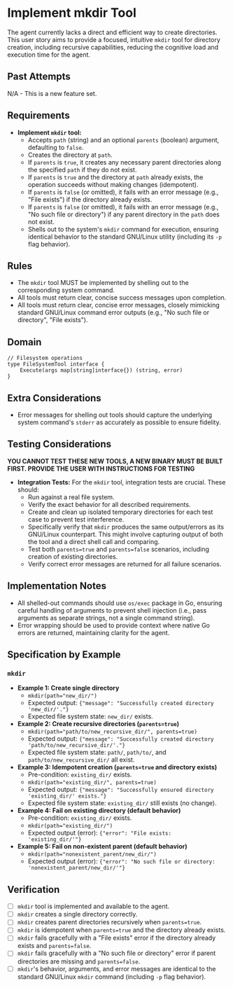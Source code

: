 # Implement mkdir Tool

The agent currently lacks a direct and efficient way to create directories. This user story aims to provide a focused, intuitive `mkdir` tool for directory creation, including recursive capabilities, reducing the cognitive load and execution time for the agent.

## Past Attempts

N/A - This is a new feature set.

## Requirements

*   **Implement `mkdir` tool:**
    *   Accepts `path` (string) and an optional `parents` (boolean) argument, defaulting to `false`.
    *   Creates the directory at `path`.
    *   If `parents` is `true`, it creates any necessary parent directories along the specified `path` if they do not exist.
    *   If `parents` is `true` and the directory at `path` already exists, the operation succeeds without making changes (idempotent).
    *   If `parents` is `false` (or omitted), it fails with an error message (e.g., "File exists") if the directory already exists.
    *   If `parents` is `false` (or omitted), it fails with an error message (e.g., "No such file or directory") if any parent directory in the `path` does not exist.
    *   Shells out to the system's `mkdir` command for execution, ensuring identical behavior to the standard GNU/Linux utility (including its `-p` flag behavior).

## Rules

*   The `mkdir` tool MUST be implemented by shelling out to the corresponding system command.
*   All tools must return clear, concise success messages upon completion.
*   All tools must return clear, concise error messages, closely mimicking standard GNU/Linux command error outputs (e.g., "No such file or directory", "File exists").

## Domain

```
// Filesystem operations
type FileSystemTool interface {
    Execute(args map[string]interface{}) (string, error)
}
```

## Extra Considerations

*   Error messages for shelling out tools should capture the underlying system command's `stderr` as accurately as possible to ensure fidelity.

## Testing Considerations

**YOU CANNOT TEST THESE NEW TOOLS, A NEW BINARY MUST BE BUILT FIRST. PROVIDE THE USER WITH INSTRUCTIONS FOR TESTING**


*   **Integration Tests:** For the `mkdir` tool, integration tests are crucial. These should:
    *   Run against a real file system.
    *   Verify the exact behavior for all described requirements.
    *   Create and clean up isolated temporary directories for each test case to prevent test interference.
    *   Specifically verify that `mkdir` produces the same output/errors as its GNU/Linux counterpart. This might involve capturing output of both the tool and a direct shell call and comparing.
    *   Test both `parents=true` and `parents=false` scenarios, including creation of existing directories.
    *   Verify correct error messages are returned for all failure scenarios.

## Implementation Notes

*   All shelled-out commands should use `os/exec` package in Go, ensuring careful handling of arguments to prevent shell injection (i.e., pass arguments as separate strings, not a single command string).
*   Error wrapping should be used to provide context where native Go errors are returned, maintaining clarity for the agent.

## Specification by Example

### `mkdir`
*   **Example 1: Create single directory**
    *   `mkdir(path="new_dir/")`
    *   Expected output: `{"message": "Successfully created directory 'new_dir/'."}`
    *   Expected file system state: `new_dir/` exists.
*   **Example 2: Create recursive directories (`parents=true`)**
    *   `mkdir(path="path/to/new_recursive_dir/", parents=true)`
    *   Expected output: `{"message": "Successfully created directory 'path/to/new_recursive_dir/'."}`
    *   Expected file system state: `path/`, `path/to/`, and `path/to/new_recursive_dir/` all exist.
*   **Example 3: Idempotent creation (`parents=true` and directory exists)**
    *   Pre-condition: `existing_dir/` exists.
    *   `mkdir(path="existing_dir/", parents=true)`
    *   Expected output: `{"message": "Successfully ensured directory 'existing_dir/' exists."}`
    *   Expected file system state: `existing_dir/` still exists (no change).
*   **Example 4: Fail on existing directory (default behavior)**
    *   Pre-condition: `existing_dir/` exists.
    *   `mkdir(path="existing_dir/")`
    *   Expected output (error): `{"error": "File exists: 'existing_dir/'"}`
*   **Example 5: Fail on non-existent parent (default behavior)**
    *   `mkdir(path="nonexistent_parent/new_dir/")`
    *   Expected output (error): `{"error": "No such file or directory: 'nonexistent_parent/new_dir/'"}`

## Verification

- [ ] `mkdir` tool is implemented and available to the agent.
- [ ] `mkdir` creates a single directory correctly.
- [ ] `mkdir` creates parent directories recursively when `parents=true`.
- [ ] `mkdir` is idempotent when `parents=true` and the directory already exists.
- [ ] `mkdir` fails gracefully with a "File exists" error if the directory already exists and `parents=false`.
- [ ] `mkdir` fails gracefully with a "No such file or directory" error if parent directories are missing and `parents=false`.
- [ ] `mkdir`'s behavior, arguments, and error messages are identical to the standard GNU/Linux `mkdir` command (including `-p` flag behavior).